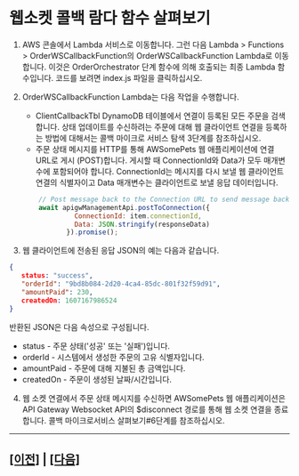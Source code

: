 # 웹소켓 콜백 람다 함수 살펴보기

1. AWS 콘솔에서 Lambda 서비스로 이동합니다. 그런 다음 Lambda > Functions > OrderWSCallbackFunction의 OrderWSCallbackFunction Lambda로 이동합니다. 이것은 OrderOrchestrator 단계 함수에 의해 호출되는 최종 Lambda 함수입니다. 코드를 보려면 index.js 파일을 클릭하십시오.

2. OrderWSCallbackFunction Lambda는 다음 작업을 수행합니다.
   * ClientCallbackTbl DynamoDB 테이블에서 연결이 등록된 모든 주문을 검색합니다. 상태 업데이트를 수신하려는 주문에 대해 웹 클라이언트 연결을 등록하는 방법에 대해서는 콜백 마이크로 서비스 탐색 3단계를 참조하십시오.
   * 주문 상태 메시지를 HTTP를 통해 AWSomePets 웹 애플리케이션에 연결 URL로 게시 (POST)합니다. 게시할 때 ConnectionId와 Data가 모두 매개변수에 포함되어야 합니다. ConnectionId는 메시지를 다시 보낼 웹 클라이언트 연결의 식별자이고 Data 매개변수는 클라이언트로 보낼 응답 데이터입니다.

    
   ```javascript
       // Post message back to the Connection URL to send message back to web client
       await apigwManagementApi.postToConnection({
                ConnectionId: item.connectionId,
                Data: JSON.stringify(responseData)
              }).promise();

   ```

3. 웹 클라이언트에 전송된 응답 JSON의 예는 다음과 같습니다.<br>
```json
{
   status: "success",
   "orderId": "9bd8b084-2d20-4ca4-85dc-801f32f59d91",
   "amountPaid": 230,
   createdOn: 1607167986524
}
```

반환된 JSON은 다음 속성으로 구성됩니다.

* status - 주문 상태('성공' 또는 '실패')입니다.
* orderId - 시스템에서 생성한 주문의 고유 식별자입니다.
* amountPaid - 주문에 대해 지불된 총 금액입니다.
* createdOn - 주문이 생성된 날짜/시간입니다.

4. 웹 소켓 연결에서 주문 상태 메시지를 수신하면 AWSomePets 웹 애플리케이션은 API Gateway Websocket API의 $disconnect 경로를 통해 웹 소켓 연결을 종료합니다. 콜백 마이크로서비스 살펴보기#6단계를 참조하십시오.

---

## [[이전]](8.1-explore-api-gateway-websocket-api.md) | [[다음]](9-challenge-calculate-shipping-cost.md)

